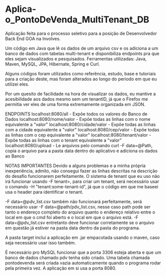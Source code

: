 # Aplica-o_PontoDeVenda_MultiTenant_DB
Aplicação feita para o processo seletivo para a posição de Desenvolvedor Back End GOA na Involves.   

Um código em Java que lê os dados de um arquivo csv e os adiciona a um banco de dados com tabelas multi-tenant e disponibiliza endpoints pra que eles sejam visualizados e pesquisados.
Ferramentas utilizadas: Java, Maven, MySQL, JPA, Hibernate, Spring e Curl.

Alguns códigos foram utilizados como referência, estudo, base e tutoriais para a criação deste, mas foram alterados ao longo do periodo em que eu utilizei eles.

Por um quesito de facilidade na hora de visualizar os dados, eu mantive a acesibilidade aos dados mesmo sem um tenantID, já que o Firefox me permitia ver eles de uma forma extremamente organizada em JSON.

ENDPOINTS
localhost:8080/all 			    - Expõe todos os valores do Banco de Dados
localhost:8080/nome/valor   - Expõe todas as linhas com o nome equivalente a "valor"
localhost:8080/cidade/valor - Expõe todas as linhas com a cidade equivalente a "valor"
localhost:8080/cep/valor	  - Expõe todas as linhas com o cep equivalente a "valor"
localhost:8080/tenant/valor - Expõe todas as linhas com o tenant equivalente a "valor"
localhost:8080/upload		    - Le arquivos pelo comando curl -F data=@Path, copia o arquivo para a pasta data dentro do aplicativo e adiciona os dados ao Banco 

NOTAS IMPORTANTES
Devido a alguns problemas e a minha própria inexperiência, admito, não consegui fazer as linhas descritas na descrição do desafio funcionarem perfeitamente. O sistema de tenant que eu uso não irá funcionar usando -F tenant=<some-tenant-id>, para criar um tenant, será necessário usar o comando -H "tenant:some-tenant-id", já que o código em que me baseei usa o header para identificar o tenant. 

-F data=@pdv_list.csv também não funcionará perfeitamente, será necessário usar -F data=@path/pdv_list.csv, nesse caso path pode ser tanto o endereço completo do arquivo quanto o endereço relativo entre o local em que o cmd foi aberto e o local em que o arquivo está. -F data=@pdv_list.csv entretanto deve funcionar corretamente se o arquivo em questão já estiver na pasta data dentro da pasta do programa.

A pasta target inclui a aplicação em .jar empacotada usando o maven, caso seja necessário usar isso também.

É necessário pro MySQL funcionar que a porta 3306 esteja aberta e que um banco de dados chamado pdv tenha sido criado. Uma tabela chamada pontodevenda será criada vazia automaticamente quando o programa rodar pela primeira vez. A aplicação em si usa a porta 8080.
